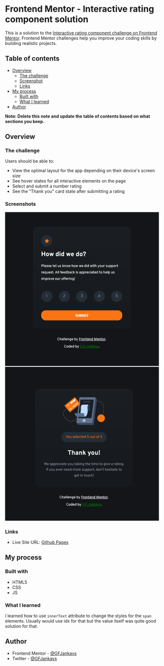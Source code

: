 # Frontend Mentor - Interactive rating component solution

This is a solution to the [Interactive rating component challenge on Frontend Mentor](https://www.frontendmentor.io/challenges/interactive-rating-component-koxpeBUmI). Frontend Mentor challenges help you improve your coding skills by building realistic projects. 

## Table of contents

- [Overview](#overview)
  - [The challenge](#the-challenge)
  - [Screenshot](#screenshot)
  - [Links](#links)
- [My process](#my-process)
  - [Built with](#built-with)
  - [What I learned](#what-i-learned)
- [Author](#author)

**Note: Delete this note and update the table of contents based on what sections you keep.**

## Overview

### The challenge

Users should be able to:

- View the optimal layout for the app depending on their device's screen size
- See hover states for all interactive elements on the page
- Select and submit a number rating
- See the "Thank you" card state after submitting a rating

### Screenshots

![ScreenshotOne](./screenshot_one.png)
![ScreenshotTwo](./screenshot_two.png)

### Links

- Live Site URL: [Github Pages](https://gfjankavs.github.io/interactive-rating-component/)

## My process

### Built with

- HTML5
- CSS
- JS

### What I learned

I learned how to use `innerText` attribute to change the styles for the `span` elements. Usually would use idx for that but the value itself was quite good solution for that.

## Author

- Frontend Mentor - [@GFJankavs](https://www.frontendmentor.io/profile/GFJankavs)
- Twitter - [@GFJankavs](https://twitter.com/GFJankavs)

